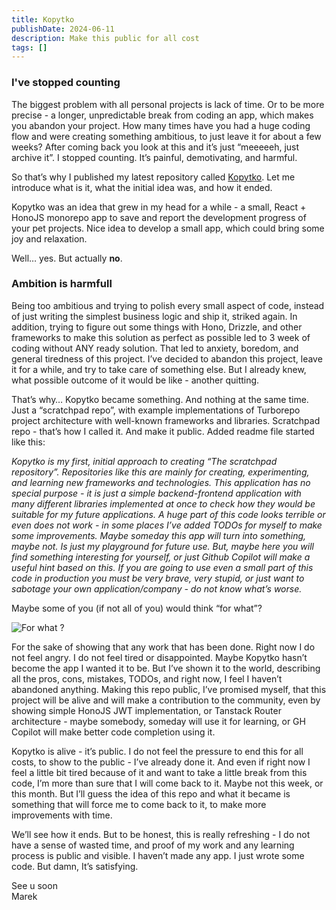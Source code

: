 ```yaml
---
title: Kopytko
publishDate: 2024-06-11
description: Make this public for all cost
tags: []
---
```


### I've stopped counting

The biggest problem with all personal projects is lack of time. Or to be more precise - a longer, unpredictable break from coding an app, which makes you abandon your project. How many times have you had a huge coding flow and were creating something ambitious, to just leave it for about a few weeks? After coming back you look at this and it’s just “meeeeeh, just archive it”.
I stopped counting. It’s painful, demotivating, and harmful.

So that’s why I published my latest repository called [Kopytko](https://github.com/mkpanq/kopytko). Let me introduce what is it, what the initial idea was, and how it ended.

Kopytko was an idea that grew in my head for a while - a small, React + HonoJS monorepo app to save and report the development progress of your pet projects. Nice idea to develop a small app, which could bring some joy and relaxation.

Well… yes. But actually **no**.

### Ambition is harmfull

Being too ambitious and trying to polish every small aspect of code, instead of just writing the simplest business logic and ship it, striked again. In addition, trying to figure out some things with Hono, Drizzle, and other frameworks to make this solution as perfect as possible led to 3 week of coding without ANY ready solution. That led to anxiety, boredom, and general tiredness of this project. I’ve decided to abandon this project, leave it for a while, and try to take care of something else.
But I already knew, what possible outcome of it would be like - another quitting.

That’s why… Kopytko became something. And nothing at the same time. Just a “scratchpad repo”, with example implementations of Turborepo project architecture with well-known frameworks and libraries.
Scratchpad repo - that’s how I called it. And make it public. Added readme file started like this:

_Kopytko is my first, initial approach to creating “The scratchpad repository”. Repositories like this are mainly for creating, experimenting, and learning new frameworks and technologies. This application has no special purpose - it is just a simple backend-frontend application with many different libraries implemented at once to check how they would be suitable for my future applications. A huge part of this code looks terrible or even does not work - in some places I’ve added TODOs for myself to make some improvements.
Maybe someday this app will turn into something, maybe not. Is just my playground for future use. But, maybe here you will find something interesting for yourself, or just Github Copilot will make a useful hint based on this.
If you are going to use even a small part of this code in production you must be very brave, very stupid, or just want to sabotage your own application/company - do not know what’s worse._

Maybe some of you (if not all of you) would think “for what”?

![For what  ?](https://media1.tenor.com/m/_pShrwePBXIAAAAd/obama-what.gif)

For the sake of showing that any work that has been done. Right now I do not feel angry. I do not feel tired or disappointed. Maybe Kopytko hasn’t become the app I wanted it to be. But I’ve shown it to the world, describing all the pros, cons, mistakes, TODOs, and right now, I feel I haven’t abandoned anything. Making this repo public, I’ve promised myself, that this project will be alive and will make a contribution to the community, even by showing simple HonoJS JWT implementation, or Tanstack Router architecture - maybe somebody, someday will use it for learning, or GH Copilot will make better code completion using it.

Kopytko is alive - it’s public. I do not feel the pressure to end this for all costs, to show to the public - I’ve already done it. And even if right now I feel a little bit tired because of it and want to take a little break from this code, I’m more than sure that I will come back to it. Maybe not this week, or this month. But I’ll guess the idea of this repo and what it became is something that will force me to come back to it, to make more improvements with time.

We’ll see how it ends. But to be honest, this is really refreshing - I do not have a sense of wasted time, and proof of my work and any learning process is public and visible.
I haven’t made any app. I just wrote some code. But damn, It’s satisfying.

See u soon\
Marek
